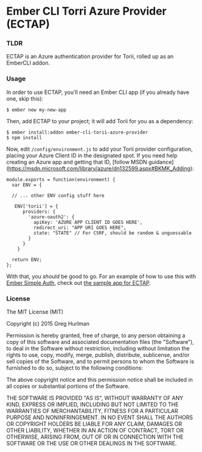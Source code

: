 # Ember CLI Torri Azure Provider (ECTAP)

### TLDR

ECTAP is an Azure authentication provider for Torii, rolled up as an EmberCLI addon.

### Usage

In order to use ECTAP, you'll need an Ember CLI app (if you already have one, skip this):

```
$ ember new my-new-app
```

Then, add ECTAP to your project; it will add Torii for you as a dependency:

```
$ ember install:addon ember-cli-torii-azure-provider
$ npm install
```

Now, edit `/config/environment.js` to add your Torii provider configuration, placing your Azure Client ID in the designated spot. If you need help creating an Azure app and getting that ID, [follow MSDN guidance] (https://msdn.microsoft.com/library/azure/dn132599.aspx#BKMK_Adding):

```
module.exports = function(environment) {
  var ENV = {

  // ... other ENV config stuff here

   ENV['torii'] = {
      providers: {
        'azure-oauth2': {
          apiKey: 'AZURE APP CLIENT ID GOES HERE',
          redirect_uri: "APP URI GOES HERE",
          state: "STATE" // For CSRF, should be random & unguessable
        }
      }
    }

  return ENV;
};
```

With that, you *should* be good to go. For an example of how to use this with [Ember Simple Auth](http://ember-simple-auth.com/), check out [the sample app for ECTAP](https://github.com/ghurlman/torii-azure-auth-sample).

### License

The MIT License (MIT)

Copyright (c) 2015 Greg Hurlman

Permission is hereby granted, free of charge, to any person obtaining a copy of this software and associated documentation files (the "Software"), to deal in the Software without restriction, including without limitation the rights to use, copy, modify, merge, publish, distribute, sublicense, and/or sell copies of the Software, and to permit persons to whom the Software is furnished to do so, subject to the following conditions:

The above copyright notice and this permission notice shall be included in all copies or substantial portions of the Software.

THE SOFTWARE IS PROVIDED "AS IS", WITHOUT WARRANTY OF ANY KIND, EXPRESS OR IMPLIED, INCLUDING BUT NOT LIMITED TO THE WARRANTIES OF MERCHANTABILITY, FITNESS FOR A PARTICULAR PURPOSE AND NONINFRINGEMENT. IN NO EVENT SHALL THE AUTHORS OR COPYRIGHT HOLDERS BE LIABLE FOR ANY CLAIM, DAMAGES OR OTHER LIABILITY, WHETHER IN AN ACTION OF CONTRACT, TORT OR OTHERWISE, ARISING FROM, OUT OF OR IN CONNECTION WITH THE SOFTWARE OR THE USE OR OTHER DEALINGS IN THE SOFTWARE.

